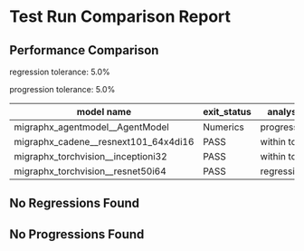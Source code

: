 # Test Run Comparison Report

## Performance Comparison

regression tolerance: 5.0%

progression tolerance: 5.0%

|model name|exit_status|analysis|old_time_ms|new_time_ms|change_ms|percent_change|
|---|---|---|---|---|---|---|
|migraphx_agentmodel__AgentModel|Numerics|progression|1.009|0.9313|-0.0777|-7.7%|
|migraphx_cadene__resnext101_64x4di16|PASS|within tol|4998.7988|5034.5908|35.792|0.72%|
|migraphx_torchvision__inceptioni32|PASS|within tol|5793.2733|5793.7749|0.5015|0.01%|
|migraphx_torchvision__resnet50i64|PASS|regression|5001.691|5841.0025|839.3115|16.78%|

## No Regressions Found

## No Progressions Found


